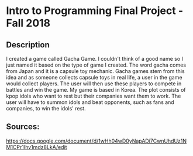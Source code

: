 # Intro to Programming Final Project - Fall 2018

## Description

I created a game called Gacha Game. I couldn't think of a good name so I just named it based on the type of game I created. The word gacha comes from Japan and it is a capsule toy mechanic. Gacha games stem from this idea and as someone collects capsule toys in real life, a user in the game would collect players. The user will then use these players to compete in battles and win the game. My game is based in Korea. The plot consists of kpop idols who want to rest but their companies want them to work. The user will have to summon idols and beat opponents, such as fans and companies, to win the idols' rest.

## Sources:
https://docs.google.com/document/d/1wHh04wD0yNapADi7CwnUhdUz1NM1CPr1Ihv1mdz8LkA/edit